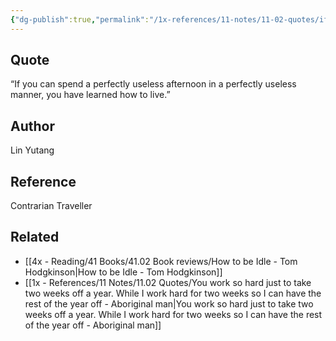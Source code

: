 ```yaml
---
{"dg-publish":true,"permalink":"/1x-references/11-notes/11-02-quotes/if-you-can-spend-a-perfectly-useless-afternoon-in-a-perfectly-useless-manner-you-have-learned-how-to-live-lin-yutang/","title":"If you can spend a perfectly useless afternoon in a perfectly useless manner, you have learned how to live - Lin Yutang","created":"2025-06-25T09:54:09.182+03:00","updated":"2025-06-26T16:05:38.804+03:00"}
---
```



## Quote
“If you can spend a perfectly useless afternoon in a perfectly useless manner, you have learned how to live.”

## Author
Lin Yutang

## Reference
Contrarian Traveller

## Related
- [[4x - Reading/41 Books/41.02 Book reviews/How to be Idle - Tom Hodgkinson\|How to be Idle - Tom Hodgkinson]]
- [[1x - References/11 Notes/11.02 Quotes/You work so hard just to take two weeks off a year. While I work hard for two weeks so I can have the rest of the year off - Aboriginal man\|You work so hard just to take two weeks off a year. While I work hard for two weeks so I can have the rest of the year off - Aboriginal man]]